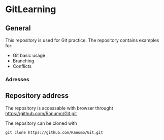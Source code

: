 # GitLearning

## General

This repository is used for Git practice. The repository contains examples for:

- Git basic usage
- Branching
- Conflicts

### Adresses

## Repository address

The repository is accessable with browser throught https://github.com/Ranumo/Git.git

The repository can be cloned with

`git clone https://github.com/Ranumo/Git.git`
